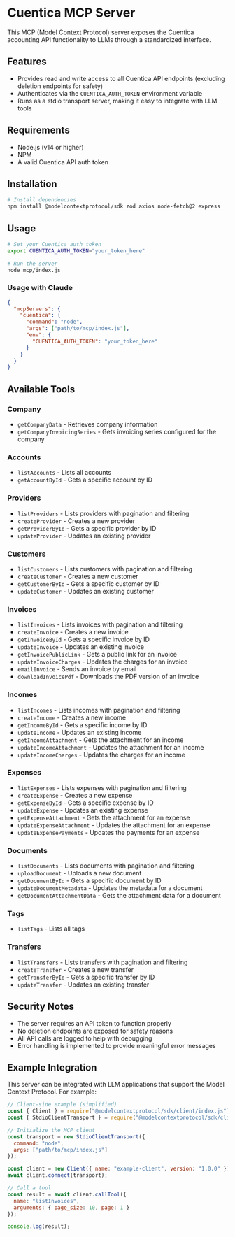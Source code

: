 # Cuentica MCP Server

This MCP (Model Context Protocol) server exposes the Cuentica accounting API functionality to LLMs through a standardized interface.

## Features

- Provides read and write access to all Cuentica API endpoints (excluding deletion endpoints for safety)
- Authenticates via the `CUENTICA_AUTH_TOKEN` environment variable
- Runs as a stdio transport server, making it easy to integrate with LLM tools

## Requirements

- Node.js (v14 or higher)
- NPM
- A valid Cuentica API auth token

## Installation

```bash
# Install dependencies
npm install @modelcontextprotocol/sdk zod axios node-fetch@2 express
```

## Usage

```bash
# Set your Cuentica auth token
export CUENTICA_AUTH_TOKEN="your_token_here"

# Run the server
node mcp/index.js
```

### Usage with Claude
```json
{
  "mcpServers": {
    "cuentica": {
      "command": "node",
      "args": ["path/to/mcp/index.js"],
      "env": {
        "CUENTICA_AUTH_TOKEN": "your_token_here"
      }
    }
  }
}
```

## Available Tools

### Company
- `getCompanyData` - Retrieves company information
- `getCompanyInvoicingSeries` - Gets invoicing series configured for the company

### Accounts
- `listAccounts` - Lists all accounts
- `getAccountById` - Gets a specific account by ID

### Providers
- `listProviders` - Lists providers with pagination and filtering
- `createProvider` - Creates a new provider
- `getProviderById` - Gets a specific provider by ID
- `updateProvider` - Updates an existing provider

### Customers
- `listCustomers` - Lists customers with pagination and filtering
- `createCustomer` - Creates a new customer
- `getCustomerById` - Gets a specific customer by ID
- `updateCustomer` - Updates an existing customer

### Invoices
- `listInvoices` - Lists invoices with pagination and filtering
- `createInvoice` - Creates a new invoice
- `getInvoiceById` - Gets a specific invoice by ID
- `updateInvoice` - Updates an existing invoice
- `getInvoicePublicLink` - Gets a public link for an invoice
- `updateInvoiceCharges` - Updates the charges for an invoice
- `emailInvoice` - Sends an invoice by email
- `downloadInvoicePdf` - Downloads the PDF version of an invoice

### Incomes
- `listIncomes` - Lists incomes with pagination and filtering
- `createIncome` - Creates a new income
- `getIncomeById` - Gets a specific income by ID
- `updateIncome` - Updates an existing income
- `getIncomeAttachment` - Gets the attachment for an income
- `updateIncomeAttachment` - Updates the attachment for an income
- `updateIncomeCharges` - Updates the charges for an income

### Expenses
- `listExpenses` - Lists expenses with pagination and filtering
- `createExpense` - Creates a new expense
- `getExpenseById` - Gets a specific expense by ID
- `updateExpense` - Updates an existing expense
- `getExpenseAttachment` - Gets the attachment for an expense
- `updateExpenseAttachment` - Updates the attachment for an expense
- `updateExpensePayments` - Updates the payments for an expense

### Documents
- `listDocuments` - Lists documents with pagination and filtering
- `uploadDocument` - Uploads a new document
- `getDocumentById` - Gets a specific document by ID
- `updateDocumentMetadata` - Updates the metadata for a document
- `getDocumentAttachmentData` - Gets the attachment data for a document

### Tags
- `listTags` - Lists all tags

### Transfers
- `listTransfers` - Lists transfers with pagination and filtering
- `createTransfer` - Creates a new transfer
- `getTransferById` - Gets a specific transfer by ID
- `updateTransfer` - Updates an existing transfer

## Security Notes

- The server requires an API token to function properly
- No deletion endpoints are exposed for safety reasons
- All API calls are logged to help with debugging
- Error handling is implemented to provide meaningful error messages

## Example Integration

This server can be integrated with LLM applications that support the Model Context Protocol. For example:

```javascript
// Client-side example (simplified)
const { Client } = require("@modelcontextprotocol/sdk/client/index.js");
const { StdioClientTransport } = require("@modelcontextprotocol/sdk/client/stdio.js");

// Initialize the MCP client
const transport = new StdioClientTransport({
  command: "node",
  args: ["path/to/mcp/index.js"]
});

const client = new Client({ name: "example-client", version: "1.0.0" });
await client.connect(transport);

// Call a tool
const result = await client.callTool({
  name: "listInvoices",
  arguments: { page_size: 10, page: 1 }
});

console.log(result);
``` 
